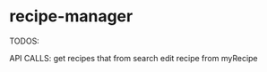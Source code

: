 # recipe-manager

TODOS:

API CALLS:
    get recipes that from search
    edit recipe from myRecipe 
    

